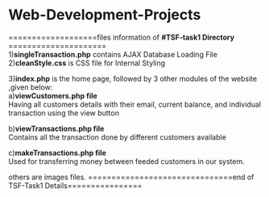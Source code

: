 # Web-Development-Projects


===================files information of **#TSF-task1 Directory** =====================
<br/>1)**singleTransaction.php** contains AJAX Database Loading File
2)**cleanStyle.css** is CSS file for Internal Styling

3)**index.php** is the home page, followed by 3 other modules of the website ,given below:
 <br/> a)**viewCustomers.php file** 
  <br/>Having all customers details with their email, current balance, and individual transaction using the view button 
  
  b)**viewTransactions.php file**
  <br/>Contains all the transaction done by different customers available
  
  c)**makeTransactions.php file**
 <br/> Used for transferring money between feeded customers in our system.

others are images files.
===============================end of TSF-Task1 Details================
